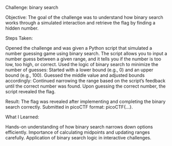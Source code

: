 Challenge: binary search

Objective:
The goal of the challenge was to understand how binary search works through a simulated interaction and retrieve the flag by finding a hidden number.

Steps Taken:

Opened the challenge and was given a Python script that simulated a number guessing game using binary search.
The script allows you to input a number guess between a given range, and it tells you if the number is too low, too high, or correct.
Used the logic of binary search to minimize the number of guesses:
Started with a lower bound (e.g., 0) and an upper bound (e.g., 100).
Guessed the middle value and adjusted bounds accordingly:
Continued narrowing the range based on the script’s feedback until the correct number was found.
Upon guessing the correct number, the script revealed the flag.

Result:
The flag was revealed after implementing and completing the binary search correctly. Submitted in picoCTF format: picoCTF{...}.

What I Learned:

Hands-on understanding of how binary search narrows down options efficiently.
Importance of calculating midpoints and updating ranges carefully.
Application of binary search logic in interactive challenges.